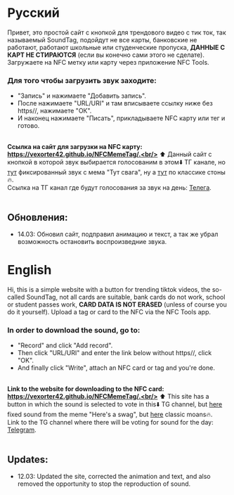 # Русский
Привет, это простой сайт с кнопкой для трендового видео с тик ток, так называемый SoundTag, подойдут не все карты, банковские не работают, работают школьные или студенческие пропуска, **ДАННЫЕ С КАРТ НЕ СТИРАЮТСЯ** (если вы конечно сами этого не сделате). Загружаете на NFC метку или карту через приложение NFC Tools. <br>
### Для того чтобы загрузить звук заходите:
- "Запись" и нажимаете "Добавить запись". <br/>
- После нажимаете "URL/URI" и там вписываете ссылку ниже без https//, нажимаете "ОК". <br/>
- И наконец нажимаете "Писать", прикладываете NFC карту или тег и готово. <br><br>

**Ссылка на сайт для загрузки на NFC карту: https://vexorter42.github.io/NFCMemeTag/.<br/>**
⬆️ Данный сайт с кнопкой в которой звук выбирается голосованим в этом⬇️ ТГ канале, но [тут](https://github.com/Vexorter42/NFCMemeTag/tree/main/s) фиксированный звук с мема "Тут свага", ну а [тут](https://github.com/Vexorter42/NFCMemeTag/tree/main/o) по классике стоны🔥.<br/>
Ссылка на ТГ канал где будут голосования за звук на день: [Телега](https://t.me/Vexkon). <br/><br/>
## Обновления:
- 14.03: Обновил сайт, подправил анимацию и текст, а так же убрал возможность остановить воспроизведние звука.

# English
Hi, this is a simple website with a button for trending tiktok videos, the so-called SoundTag, not all cards are suitable, bank cards do not work, school or student passes work, **CARD DATA IS NOT ERASED** (unless of course you do it yourself). Upload a tag or card to the NFC via the NFC Tools app. <br>
### In order to download the sound, go to:
- "Record" and click "Add record". <br/>
- Then click "URL/URI" and enter the link below without https//, click "OK". <br/>
- And finally click "Write", attach an NFC card or tag and you're done. <br><br>

**Link to the website for downloading to the NFC card: https://vexorter42.github.io/NFCMemeTag/.<br/>**
⬆️ This site has a button in which the sound is selected to vote in this⬇️ TG channel, but [here](https://github.com/Vexorter42/NFCMemeTag/tree/main/s) fixed sound from the meme "Here's a swag", but [here](https://github.com/Vexorter42/NFCMemeTag/tree/main/o) classic moans🔥.<br/>
Link to the TG channel where there will be voting for sound for the day: [Telegram](https://t.me/Vexkon). <br/><br/>
## Updates:
- 12.03: Updated the site, corrected the animation and text, and also removed the opportunity to stop the reproduction of sound.